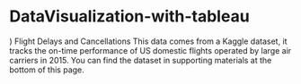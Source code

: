 # DataVisualization-with-tableau
) Flight Delays and Cancellations This data comes from a Kaggle dataset, it tracks the on-time performance of US domestic flights operated by large air carriers in 2015. You can find the dataset in supporting materials at the bottom of this page.
